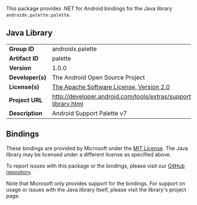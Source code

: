 This package provides .NET for Android bindings for the Java library `androidx.palette:palette`.

## Java Library

| | |
|-|-|
| **Group ID** | androidx.palette |
| **Artifact ID** | palette |
| **Version** | 1.0.0 |
| **Developer(s)** | The Android Open Source Project |
| **License(s)** | [The Apache Software License, Version 2.0](http://www.apache.org/licenses/LICENSE-2.0.txt) |
| **Project URL** | http://developer.android.com/tools/extras/support-library.html |
| **Description** | Android Support Palette v7 |

## Bindings

These bindings are provided by Microsoft under the [MIT License](https://opensource.org/licenses/MIT). The Java
library may be licensed under a different license as specified above.

To report issues with this package or the bindings, please visit our [GitHub repository](https://aka.ms/android-libraries).

Note that Microsoft only provides support for the bindings. For support on
usage or issues with the Java library itself, please visit the library's project page.
